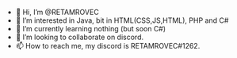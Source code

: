 - 👋 Hi, I’m @RETAMROVEC
- 👀 I’m interested in Java, bit in HTML(CSS,JS,HTML), PHP and C#
- 🌱 I’m currently learning nothing (but soon C#)
- 💞️ I’m looking to collaborate on discord.
- 📫 How to reach me, my discord is RETAMROVEC#1262.
